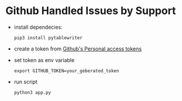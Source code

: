 Github Handled Issues by Support
============

* install dependecies:

      pip3 install pytablewriter

* create a token from [Github's Personal access tokens](https://github.com/settings/tokens)

* set token as env variable

      export GITHUB_TOKEN=your_geberated_token

* run script

      python3 app.py
